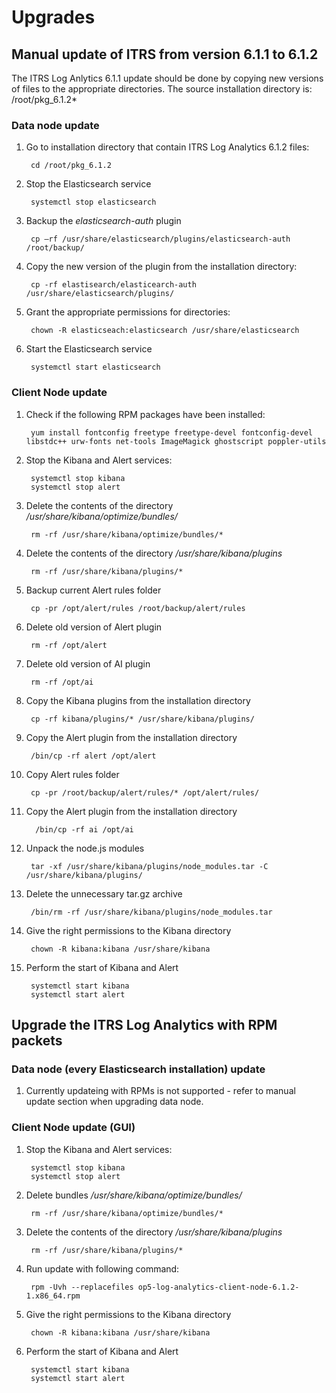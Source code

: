 # Upgrades #
## Manual update of ITRS from version 6.1.1 to 6.1.2 ##

The ITRS Log Anlytics 6.1.1 update should be done by copying new versions of files to the appropriate directories. The source installation directory is: /root/pkg_6.1.2*

### Data node update ###

1. Go to installation directory that contain ITRS Log Analytics 6.1.2 files:

		cd /root/pkg_6.1.2

1. Stop the Elasticsearch service
		
		systemctl stop elasticsearch

1. Backup the *elasticsearch-auth* plugin

		cp –rf /usr/share/elasticsearch/plugins/elasticsearch-auth /root/backup/

1. Copy the new version of the plugin from the installation directory:

		cp -rf elastisearch/elasticearch-auth /usr/share/elasticsearch/plugins/

1. Grant the appropriate permissions for directories:

		chown -R elasticseach:elasticsearch /usr/share/elasticsearch

1. Start the Elasticsearch service

		systemctl start elasticsearch

### Client Node update ###

1. Check if the following RPM packages have been installed:

		yum install fontconfig freetype freetype-devel fontconfig-devel libstdc++ urw-fonts net-tools ImageMagick ghostscript poppler-utils

1. Stop the Kibana and Alert services:

		systemctl stop kibana
		systemctl stop alert

1. Delete the contents of the directory */usr/share/kibana/optimize/bundles/*

		rm -rf /usr/share/kibana/optimize/bundles/*

1. Delete the contents of the directory */usr/share/kibana/plugins*

		rm -rf /usr/share/kibana/plugins/*

1. Backup current Alert rules folder

		cp -pr /opt/alert/rules /root/backup/alert/rules

1. Delete old version of Alert plugin

		rm -rf /opt/alert

1. Delete old version of AI plugin

		rm -rf /opt/ai

1. Copy the Kibana plugins from the installation directory

		cp -rf kibana/plugins/* /usr/share/kibana/plugins/

1. Copy the Alert plugin from the installation directory

		/bin/cp -rf alert /opt/alert

1. Copy Alert rules folder

		cp -pr /root/backup/alert/rules/* /opt/alert/rules/

1. Copy the Alert plugin from the installation directory

		 /bin/cp -rf ai /opt/ai

1. Unpack the node.js modules

		tar -xf /usr/share/kibana/plugins/node_modules.tar -C /usr/share/kibana/plugins/

1. Delete the unnecessary tar.gz archive

		/bin/rm -rf /usr/share/kibana/plugins/node_modules.tar

1. Give the right permissions to the Kibana directory

		chown -R kibana:kibana /usr/share/kibana

1. Perform the start of Kibana and Alert

		systemctl start kibana
		systemctl start alert
## Upgrade the ITRS Log Analytics with RPM packets ##

### Data node (every Elasticsearch installation) update ###

1. Currently updateing with RPMs is not supported - refer to manual update section when upgrading data node.

### Client Node update (GUI) ###

1. Stop the Kibana and Alert services:

		systemctl stop kibana
		systemctl stop alert

1. Delete bundles */usr/share/kibana/optimize/bundles/*

		rm -rf /usr/share/kibana/optimize/bundles/*

1. Delete the contents of the directory */usr/share/kibana/plugins*

		rm -rf /usr/share/kibana/plugins/*

1. Run update with following command:

		rpm -Uvh --replacefiles op5-log-analytics-client-node-6.1.2-1.x86_64.rpm

1. Give the right permissions to the Kibana directory

		chown -R kibana:kibana /usr/share/kibana

1. Perform the start of Kibana and Alert

		systemctl start kibana
		systemctl start alert

